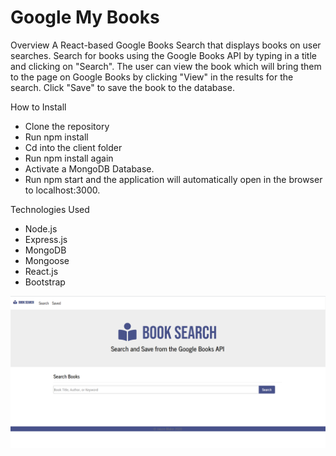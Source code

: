 # Google My Books

Overview
A React-based Google Books Search that displays books on user searches. Search for books using the Google Books API by typing in a title and clicking on "Search". The user can view the book which will bring them to the page on Google Books by clicking "View" in the results for the search. Click "Save" to save the book to the database.

How to Install
- Clone the repository
- Run npm install
- Cd into the client folder
- Run npm install again
- Activate a MongoDB Database.
- Run npm start and the application will automatically open in the browser to localhost:3000.

Technologies Used
- Node.js
- Express.js
- MongoDB
- Mongoose
- React.js
- Bootstrap

<img src="images/book-search.png"/>
